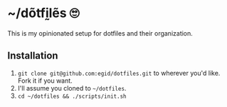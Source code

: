 # ~/dõtfḭlẽs 🙄

This is my opinionated setup for dotfiles and their organization.

## Installation

1. `git clone git@github.com:egid/dotfiles.git` to wherever you'd like. Fork it if you want. 
2. I'll assume you cloned to `~/dotfiles`.
3. `cd ~/dotfiles && ./scripts/init.sh`
